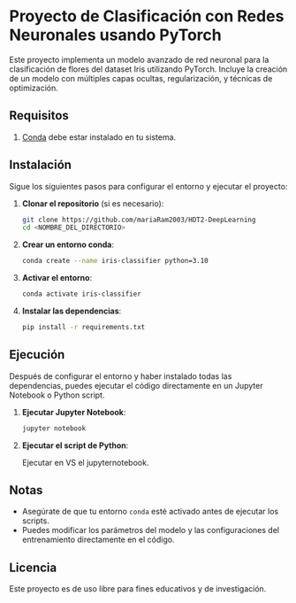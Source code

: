 # Proyecto de Clasificación con Redes Neuronales usando PyTorch

Este proyecto implementa un modelo avanzado de red neuronal para la clasificación de flores del dataset Iris utilizando PyTorch. Incluye la creación de un modelo con múltiples capas ocultas, regularización, y técnicas de optimización.

## Requisitos

1. [Conda](https://docs.conda.io/projects/conda/en/latest/user-guide/install/index.html) debe estar instalado en tu sistema.

## Instalación

Sigue los siguientes pasos para configurar el entorno y ejecutar el proyecto:

1. **Clonar el repositorio** (si es necesario):

    ```bash
    git clone https://github.com/mariaRam2003/HDT2-DeepLearning
    cd <NOMBRE_DEL_DIRECTORIO>
    ```

2. **Crear un entorno conda**:

    ```bash
    conda create --name iris-classifier python=3.10
    ```

3. **Activar el entorno**:

    ```bash
    conda activate iris-classifier
    ```

4. **Instalar las dependencias**:

    ```bash
    pip install -r requirements.txt
    ```

## Ejecución

Después de configurar el entorno y haber instalado todas las dependencias, puedes ejecutar el código directamente en un Jupyter Notebook o Python script.

1. **Ejecutar Jupyter Notebook**:

    ```bash
    jupyter notebook
    ```

2. **Ejecutar el script de Python**:

    Ejecutar en VS el jupyternotebook.

## Notas

- Asegúrate de que tu entorno `conda` esté activado antes de ejecutar los scripts.
- Puedes modificar los parámetros del modelo y las configuraciones del entrenamiento directamente en el código.

## Licencia

Este proyecto es de uso libre para fines educativos y de investigación.
